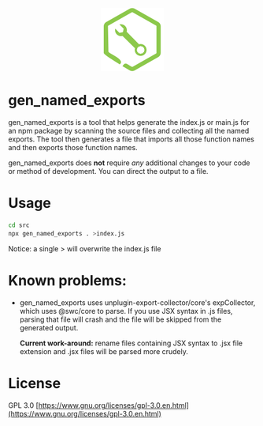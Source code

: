 
<p align="center">
  <img src="npx-wrench.svg" alt="NPX Wrench Logo">
</p>

<!-- cSpell:ignore unplugin -->

# gen_named_exports

gen_named_exports is a tool that helps generate the index.js or main.js for an
npm package by scanning the source files and collecting all the named exports.  The
tool then generates a file that imports all those function names and then
exports those function names.

gen_named_exports does **not** require *any* additional changes to your code or
method of development. You can direct the output to a file.

# Usage

```bash
cd src
npx gen_named_exports . >index.js
```

Notice: a single > will overwrite the index.js file

# Known problems:

- gen_named_exports uses unplugin-export-collector/core's expCollector, which uses
  @swc/core to parse.  If you use JSX syntax in .js files, parsing that file will
  crash and the file will be skipped from the generated output.

  **Current work-around:** rename files containing JSX syntax to .jsx file extension
  and .jsx files will be parsed more crudely.

# License

GPL 3.0 [https://www.gnu.org/licenses/gpl-3.0.en.html](https://www.gnu.org/licenses/gpl-3.0.en.html)
